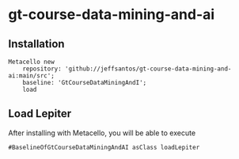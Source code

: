 # gt-course-data-mining-and-ai
## Installation

```st
Metacello new
	repository: 'github://jeffsantos/gt-course-data-mining-and-ai:main/src';
	baseline: 'GtCourseDataMiningAndI';
	load
```

## Load Lepiter

After installing with Metacello, you will be able to execute

```
#BaselineOfGtCourseDataMiningAndAI asClass loadLepiter
```
